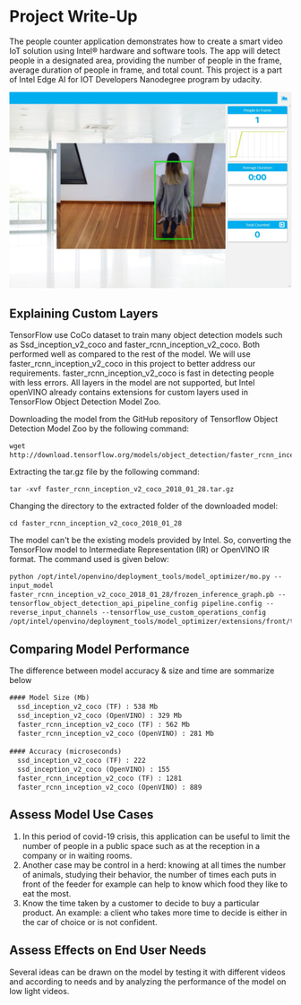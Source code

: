 # Project Write-Up

The people counter application demonstrates how to create a smart video IoT solution using Intel® hardware and software tools. The app will detect people in a designated area, providing the number of people in the frame, average duration of people in frame, and total count. This project is a part of Intel Edge AI for IOT Developers Nanodegree program by udacity.

![screenshot_1](./images/people-counter-screenshot-001.jpg)

## Explaining Custom Layers
TensorFlow use CoCo dataset to train many object detection models such as Ssd_inception_v2_coco and faster_rcnn_inception_v2_coco. Both performed well as compared to the rest of the model. We will use faster_rcnn_inception_v2_coco in this project to better address our requirements. faster_rcnn_inception_v2_coco is fast in detecting people with less errors. All layers in the model are not supported, but Intel openVINO already contains extensions for custom layers used in TensorFlow Object Detection Model Zoo.

Downloading the model from the GitHub repository of Tensorflow Object Detection Model Zoo by the following command:

```
wget http://download.tensorflow.org/models/object_detection/faster_rcnn_inception_v2_coco_2018_01_28.tar.gz
```
Extracting the tar.gz file by the following command:

```
tar -xvf faster_rcnn_inception_v2_coco_2018_01_28.tar.gz
```
Changing the directory to the extracted folder of the downloaded model:

```
cd faster_rcnn_inception_v2_coco_2018_01_28
```
The model can't be the existing models provided by Intel. So, converting the TensorFlow model to Intermediate Representation (IR) or OpenVINO IR format. The command used is given below:

```
python /opt/intel/openvino/deployment_tools/model_optimizer/mo.py --input_model faster_rcnn_inception_v2_coco_2018_01_28/frozen_inference_graph.pb --tensorflow_object_detection_api_pipeline_config pipeline.config --reverse_input_channels --tensorflow_use_custom_operations_config /opt/intel/openvino/deployment_tools/model_optimizer/extensions/front/tf/faster_rcnn_support.json
```
## Comparing Model Performance
  The difference between model accuracy & size and time are sommarize below 

    #### Model Size (Mb)
      ssd_inception_v2_coco (TF) : 538 Mb 
      ssd_inception_v2_coco (OpenVINO) : 329 Mb  
      faster_rcnn_inception_v2_coco (TF) : 562 Mb 
      faster_rcnn_inception_v2_coco (OpenVINO) : 281 Mb 

    #### Accuracy (microseconds)
      ssd_inception_v2_coco (TF) : 222
      ssd_inception_v2_coco (OpenVINO) : 155   
      faster_rcnn_inception_v2_coco (TF) : 1281    
      faster_rcnn_inception_v2_coco (OpenVINO) : 889

## Assess Model Use Cases

1. In this period of covid-19 crisis, this application can be useful to limit the number of people in a public space such as at the reception in a company or in waiting rooms.
2. Another case may be control in a herd: knowing at all times the number of animals, studying their behavior, the number of times each puts in front of the feeder for example can help to know which food they like to eat the most.
3. Know the time taken by a customer to decide to buy a particular product. An example: a client who takes more time to decide is either in the car of choice or is not confident.


## Assess Effects on End User Needs

Several ideas can be drawn on the model by testing it with different videos and according to needs and by analyzing the performance of the model on low light videos.


